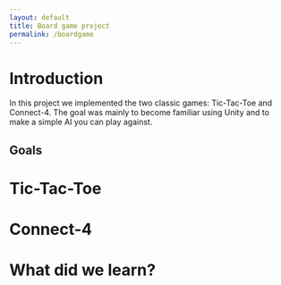 ```yaml
---
layout: default
title: Board game project
permalink: /boardgame
---
```


<script src="https://d3js.org/d3.v4.min.js"></script>
<script src="Charts/barChart.js"></script>
<script src="Charts/lineChart.js"></script>

<!--Unity-->
<link rel="shortcut icon" href="Unity/Shared/favicon.ico">
<link rel="stylesheet" href="Unity/Shared/style.css">
<script src="Unity/Shared/UnityProgress.js"></script>
<script src="Unity/Shared/UnityLoader.js"></script>
<script src="Unity/unitySceneLoader.js"></script>

<!--Global-->
<link rel="stylesheet" type="text/css" href="styles.css">
<script src="global.js"></script>


# Introduction
In this project we implemented the two classic games: Tic-Tac-Toe and Connect-4. The goal was mainly to become familiar using Unity and to make a simple AI you can play against.

## Goals

# Tic-Tac-Toe
<div id="ticTacToeContainer" class="media"></div>

# Connect-4
<div id="connect4Container" class="media"></div>

# What did we learn?


